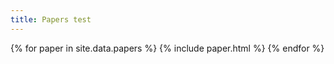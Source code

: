 ```yaml
---
title: Papers test
---
```


{% for paper in site.data.papers %}
{% include paper.html %}
{% endfor %}
